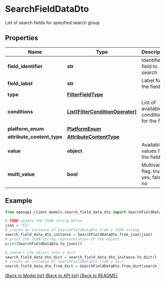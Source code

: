 # SearchFieldDataDto

List of search fields for specified search group

## Properties

Name | Type | Description | Notes
------------ | ------------- | ------------- | -------------
**field_identifier** | **str** | Identifier of field to search | 
**field_label** | **str** | Label for the field | 
**type** | [**FilterFieldType**](FilterFieldType.md) |  | 
**conditions** | [**List[FilterConditionOperator]**](FilterConditionOperator.md) | List of available conditions for the field | 
**platform_enum** | [**PlatformEnum**](PlatformEnum.md) |  | [optional] 
**attribute_content_type** | [**AttributeContentType**](AttributeContentType.md) |  | [optional] 
**value** | **object** | Available values for the field | [optional] 
**multi_value** | **bool** | Multivalue flag. true &#x3D; yes, false &#x3D; no | [optional] 

## Example

```python
from openapi_client.models.search_field_data_dto import SearchFieldDataDto

# TODO update the JSON string below
json = "{}"
# create an instance of SearchFieldDataDto from a JSON string
search_field_data_dto_instance = SearchFieldDataDto.from_json(json)
# print the JSON string representation of the object
print(SearchFieldDataDto.to_json())

# convert the object into a dict
search_field_data_dto_dict = search_field_data_dto_instance.to_dict()
# create an instance of SearchFieldDataDto from a dict
search_field_data_dto_from_dict = SearchFieldDataDto.from_dict(search_field_data_dto_dict)
```
[[Back to Model list]](../README.md#documentation-for-models) [[Back to API list]](../README.md#documentation-for-api-endpoints) [[Back to README]](../README.md)



